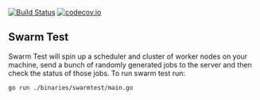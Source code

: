 [![Build Status](https://travis-ci.org/scootdev/scoot.svg?branch=caitie%2Fscheduler)](https://travis-ci.org/scootdev/scoot)
[![codecov.io](https://codecov.io/github/Kitware/candela/coverage.svg?branch=master)](https://codecov.io/gh/scootdev/scoot?branch=master)

## Swarm Test
Swarm Test will spin up a scheduler and cluster of worker nodes on your machine, send a bunch of randomly generated jobs to the server and then check the status of those jobs.  To run swarm test run:
```
go run ./binaries/swarmtest/main.go
```
